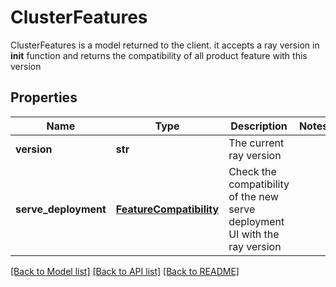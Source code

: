 # ClusterFeatures

ClusterFeatures is a model returned to the client. it accepts a ray version in __init__ function and returns the compatibility of all product feature with this version
## Properties
Name | Type | Description | Notes
------------ | ------------- | ------------- | -------------
**version** | **str** | The current ray version | 
**serve_deployment** | [**FeatureCompatibility**](FeatureCompatibility.md) | Check the compatibility of the new serve deployment UI with the ray version | 

[[Back to Model list]](../README.md#documentation-for-models) [[Back to API list]](../README.md#documentation-for-api-endpoints) [[Back to README]](../README.md)


